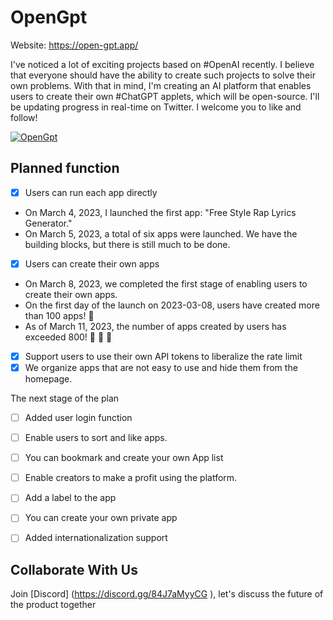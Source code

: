 # OpenGpt

Website: https://open-gpt.app/

I've noticed a lot of exciting projects based on #OpenAI recently. I believe that everyone should have the ability to create such projects to solve their own problems. With that in mind, I'm creating an AI platform that enables users to create their own #ChatGPT applets, which will be open-source. I'll be updating progress in real-time on Twitter. I welcome you to like and follow!

[![OpenGpt](./public/screenshot.png)](https://twitter.com/EclipsePrayer)


## Planned function

- [x] Users can run each app directly
- On March 4, 2023, I launched the first app: "Free Style Rap Lyrics Generator."
- On March 5, 2023, a total of six apps were launched. We have the building blocks, but there is still much to be done.
- [x] Users can create their own apps
- On March 8, 2023, we completed the first stage of enabling users to create their own apps.
- On the first day of the launch on 2023-03-08, users have created more than 100 apps! 🤯
- As of March 11, 2023, the number of apps created by users has exceeded 800! 🤯 🤯 🤯
- [x] Support users to use their own API tokens to liberalize the rate limit
- [x] We organize apps that are not easy to use and hide them from the homepage.

The next stage of the plan

- [ ] Added user login function
- [ ] Enable users to sort and like apps.
- [ ] You can bookmark and create your own App list
- [ ] Enable creators to make a profit using the platform.
- [ ] Add a label to the app
- [ ] You can create your own private app
- [ ] Added internationalization support


## Collaborate With Us

Join [Discord] (https://discord.gg/84J7aMyyCG ), let's discuss the future of the product together
